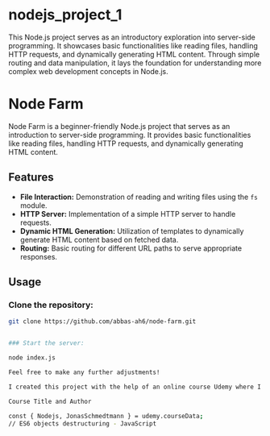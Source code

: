 # nodejs_project_1
This Node.js project serves as an introductory exploration into server-side programming. It showcases basic functionalities like reading files, handling HTTP requests, and dynamically generating HTML content. Through simple routing and data manipulation, it lays the foundation for understanding more complex web development concepts in Node.js.

# Node Farm

Node Farm is a beginner-friendly Node.js project that serves as an introduction to server-side programming. It provides basic functionalities like reading files, handling HTTP requests, and dynamically generating HTML content.

## Features

- **File Interaction:** Demonstration of reading and writing files using the `fs` module.
- **HTTP Server:** Implementation of a simple HTTP server to handle requests.
- **Dynamic HTML Generation:** Utilization of templates to dynamically generate HTML content based on fetched data.
- **Routing:** Basic routing for different URL paths to serve appropriate responses.

## Usage

### Clone the repository:

```bash
git clone https://github.com/abbas-ah6/node-farm.git


### Start the server:

node index.js

Feel free to make any further adjustments!

I created this project with the help of an online course Udemy where I started the Nodejs journey.

Course Title and Author

const { Nodejs, JonasSchmedtmann } = udemy.courseData;
// ES6 objects destructuring - JavaScript
